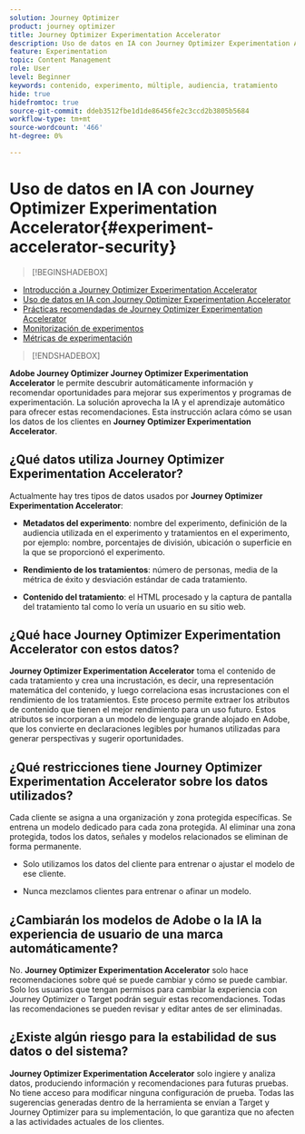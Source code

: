```yaml
---
solution: Journey Optimizer
product: journey optimizer
title: Journey Optimizer Experimentation Accelerator
description: Uso de datos en IA con Journey Optimizer Experimentation Accelerator
feature: Experimentation
topic: Content Management
role: User
level: Beginner
keywords: contenido, experimento, múltiple, audiencia, tratamiento
hide: true
hidefromtoc: true
source-git-commit: ddeb3512fbe1d1de86456fe2c3ccd2b3805b5684
workflow-type: tm+mt
source-wordcount: '466'
ht-degree: 0%

---
```


# Uso de datos en IA con Journey Optimizer Experimentation Accelerator{#experiment-accelerator-security}

>[!BEGINSHADEBOX]

* [Introducción a Journey Optimizer Experimentation Accelerator](experiment-accelerator.md)
* [Uso de datos en IA con Journey Optimizer Experimentation Accelerator](experiment-accelerator-security.md)
* [Prácticas recomendadas de Journey Optimizer Experimentation Accelerator](experiment-accelerator-best-practices.md)
* [Monitorización de experimentos](experiment-accelerator-monitor.md)
* [Métricas de experimentación](experiment-accelerator-metrics.md)

>[!ENDSHADEBOX]

**Adobe Journey Optimizer Journey Optimizer Experimentation Accelerator** le permite descubrir automáticamente información y recomendar oportunidades para mejorar sus experimentos y programas de experimentación. La solución aprovecha la IA y el aprendizaje automático para ofrecer estas recomendaciones. Esta instrucción aclara cómo se usan los datos de los clientes en **Journey Optimizer Experimentation Accelerator**.

## ¿Qué datos utiliza Journey Optimizer Experimentation Accelerator?

Actualmente hay tres tipos de datos usados por **Journey Optimizer Experimentation Accelerator**:

* **Metadatos del experimento**: nombre del experimento, definición de la audiencia utilizada en el experimento y tratamientos en el experimento, por ejemplo: nombre, porcentajes de división, ubicación o superficie en la que se proporcionó el experimento.

* **Rendimiento de los tratamientos**: número de personas, media de la métrica de éxito y desviación estándar de cada tratamiento.

* **Contenido del tratamiento**: el HTML procesado y la captura de pantalla del tratamiento tal como lo vería un usuario en su sitio web.

## ¿Qué hace Journey Optimizer Experimentation Accelerator con estos datos?

**Journey Optimizer Experimentation Accelerator** toma el contenido de cada tratamiento y crea una incrustación, es decir, una representación matemática del contenido, y luego correlaciona esas incrustaciones con el rendimiento de los tratamientos. Este proceso permite extraer los atributos de contenido que tienen el mejor rendimiento para un uso futuro. Estos atributos se incorporan a un modelo de lenguaje grande alojado en Adobe, que los convierte en declaraciones legibles por humanos utilizadas para generar perspectivas y sugerir oportunidades.

## ¿Qué restricciones tiene Journey Optimizer Experimentation Accelerator sobre los datos utilizados?

Cada cliente se asigna a una organización y zona protegida específicas. Se entrena un modelo dedicado para cada zona protegida. Al eliminar una zona protegida, todos los datos, señales y modelos relacionados se eliminan de forma permanente.

* Solo utilizamos los datos del cliente para entrenar o ajustar el modelo de ese cliente.

* Nunca mezclamos clientes para entrenar o afinar un modelo.

## ¿Cambiarán los modelos de Adobe o la IA la experiencia de usuario de una marca automáticamente?

No. **Journey Optimizer Experimentation Accelerator** solo hace recomendaciones sobre qué se puede cambiar y cómo se puede cambiar. Solo los usuarios que tengan permisos para cambiar la experiencia con Journey Optimizer o Target podrán seguir estas recomendaciones. Todas las recomendaciones se pueden revisar y editar antes de ser eliminadas.

## ¿Existe algún riesgo para la estabilidad de sus datos o del sistema?

**Journey Optimizer Experimentation Accelerator** solo ingiere y analiza datos, produciendo información y recomendaciones para futuras pruebas. No tiene acceso para modificar ninguna configuración de prueba. Todas las sugerencias generadas dentro de la herramienta se envían a Target y Journey Optimizer para su implementación, lo que garantiza que no afecten a las actividades actuales de los clientes.
